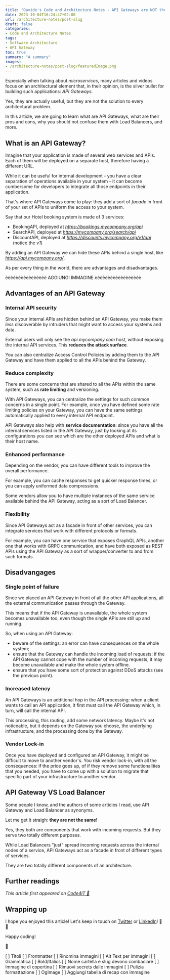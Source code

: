 ```yaml
---
title: "Davide's Code and Architecture Notes - API Gateways are NOT the solution for every problem."
date: 2023-10-04T16:24:47+02:00
url: /architecture-notes/post-slug
draft: false
categories:
- Code and Architecture Notes
tags:
- Software Architecture
- API Gateway
toc: true
summary: "A summary"
images:
- /architecture-notes/post-slug/featuredImage.png
---
```


Especially when talking about *microservices*, many articles and videos focus on an architectural element that, in their opinion, is the silver bullet for building such applications: *API Gateways*.

Yes, they are actually useful, but they are not the solution to every architectural problem.

In this article, we are going to learn what are API Gateways, what are their pros and cons, why you should not confuse them with Load Balancers, and more.

## What is an API Gateway?

Imagine that your application is made of several web services and APIs. Each of them will be deployed on a separate host, therefore having a different URL.

While it can be useful for internal development - you have a clear separation of operations available in your system - it can become cumbersome for developers to integrate all those endpoints in their application.

That's where API Gateways come to play: they add a sort of *facade* in front of your set of APIs to uniform the access to your system. 

Say that our Hotel booking system is made of 3 services:

- BookingAPI, deployed at *https://bookings.mycompany.org/api*
- SearchAPI, deployed at *https://mycompany.org/search/api* 
- DiscountAPI, deployed at *https://discounts.mycompany.org/v1/api* (notice the *v1*)

By adding an API Gateway we can hide these APIs behind a single host, like *https://api.mycompany.org/*.

As per every thing in the world, there are advantages and disadvantages.


èèèèèèèèèèèèèèèè AGGIUNGI IMMAGINE èèèèèèèèèèèèèèèèèè

## Advantages of an API Gateway

### Internal API security


Since your internal APIs are hidden behind an API Gateway, you make them *less* discoverable by intruders that might want to access your systems and data.

External users will only see the *api.mycompany.com* host, without exposing the internal API services. This **reduces the attack surface**.

You can also centralize Access Control Policies by adding them to the API Gateway and have them applied to all the APIs behind the Gateway.

### Reduce complexity


There are some concerns that are shared to all the APIs within the same system, such as **rate limiting** and versioning.

With API Gateways, you can centralize the settings for such common concerns in a single point. For example, once you have defined some rate limiting policies on your Gateway, you can have the same settings automatically applied to every internal API endpoint. 

API Gateways also help with **service documentation**: since you have all the internal services listed in the API Gateway, just by looking at its configurations you can see which are the other deployed APIs and what is their host name.

### Enhanced performance


Depending on the vendor, you can have different tools to improve the overall performance.

For example, you can cache responses to get quicker response times, or you can apply uniformed data compressions.

Some vendors allow you to have multiple instances of the same service available behind the API Gateway, acting as a sort of Load Balancer.

### Flexibility


Since API Gateways act as a facade in front of other services, you can integrate services that work with different protocols or formats.

For example, you can have one service that exposes GraphQL APIs, another one that works with GRPC communication, and have both exposed as REST APIs using the API Gateway as a sort of wrapper/converter to and from such formats.

## Disadvangages

### Single point of failure


Since we placed an API Gateway in front of all the other API applications, all the external communication passes through the Gateway.

This means that if the API Gateway is unavailable, the whole system becomes unavailable too, even though the single APIs are still up and running.

So, when using an API Gateway:

- beware of the settings: an error can have consequences on the whole system;
- ensure that the Gateway can handle the incoming load of requests: if the API Gateway cannot cope with the number of incoming requests, it may become unavailable and make the whole system offline.
- ensure that you have some sort of protection against DDoS attacks (see the previous point). 

### Increased latency


An API Gateways is an additional hop in the API processing: when a client wants to call an API application, it first must call the API Gateway which, in turn, will call the internal API.

This processing, this routing, add some network latency. Maybe it's not noticeable, but it depends on the Gateway you choose, the underlying infrastructure, and the processing done by the Gateway.

### Vendor Lock-in


Once you have deployed and configured an API Gateway, it might be difficult to move to another vendor's. You risk vendor lock-in, with all the consequences: if the price goes up, of if they remove some functionalities that you needed, you have to come up with a solution to migrate that specific part of your infrastructure to another vendor.

## API Gateway VS Load Balancer

Some people I know, and the authors of some articles I read, use API Gateway and Load Balancer as synonyms.

Let me get it straigh: **they are not the same!**

Yes, they both are components that work with incoming requests. But they serve two totally different purposes.

While Load Balancers "just" spread incoming requests across the internal nodes of a service, API Gateways act as a facade in front of different types of services.

They are two totally different components of an architecture. 

## Further readings

_This article first appeared on [Code4IT 🐧](https://www.code4it.dev/)_


## Wrapping up


I hope you enjoyed this article! Let's keep in touch on [Twitter](https://twitter.com/BelloneDavide) or [LinkedIn](https://www.linkedin.com/in/BelloneDavide/)! 🤜🤛

Happy coding!

🐧


[ ] Titoli
[ ] Frontmatter
[ ] Rinomina immagini
[ ] Alt Text per immagini
[ ] Grammatica
[ ] Bold/Italics
[ ] Nome cartella e slug devono combaciare
[ ] Immagine di copertina
[ ] Rimuovi secrets dalle immagini
[ ] Pulizia formattazione
[ ] OgImage
[ ] Aggiungi tabella di recap con immagine